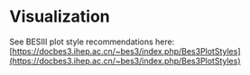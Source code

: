 # Visualization

See BESIII plot style recommendations here:  
[https://docbes3.ihep.ac.cn/~bes3/index.php/Bes3PlotStyles](https://docbes3.ihep.ac.cn/~bes3/index.php/Bes3PlotStyles)

